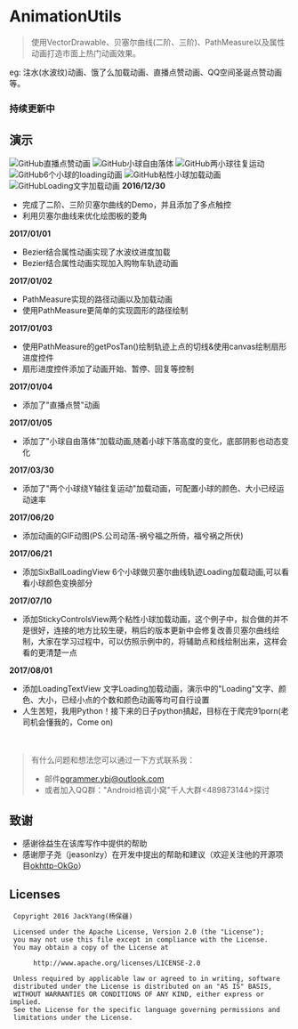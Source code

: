 # AnimationUtils
> 使用VectorDrawable、贝塞尔曲线(二阶、三阶)、PathMeasure以及属性动画打造市面上热门动画效果。

eg: 注水(水波纹)动画、饿了么加载动画、直播点赞动画、QQ空间圣诞点赞动画等。

### 持续更新中

## 演示
![GitHub直播点赞动画](http://orsggluk8.bkt.clouddn.com/image/github/gifdianzan.gif)
![GitHub小球自由落体](http://orsggluk8.bkt.clouddn.com/image/github/gifziyouluoti.gif)
![GitHub两小球往复运动](http://orsggluk8.bkt.clouddn.com/image/github/giftwoball.gif)
![GitHub6个小球的loading动画](http://orsggluk8.bkt.clouddn.com/image/github/gifsixball_loading.gif)
![GitHub粘性小球加载动画](http://orsggluk8.bkt.clouddn.com/image/github/2017-07-10-%E7%B2%98%E6%80%A7%E5%B0%8F%E7%90%83%E5%8A%A0%E8%BD%BD%E5%8A%A8%E7%94%BB.gif)
![GitHubLoading文字加载动画](http://orsggluk8.bkt.clouddn.com/image/github/2017-08-01-Loading%E6%96%87%E5%AD%97%E5%8A%A0%E8%BD%BD%E5%8A%A8%E7%94%BB.gif)
**2016/12/30**
- 完成了二阶、三阶贝塞尔曲线的Demo，并且添加了多点触控
- 利用贝塞尔曲线来优化绘图板的菱角

**2017/01/01**
- Bezier结合属性动画实现了水波纹进度加载
- Bezier结合属性动画实现加入购物车轨迹动画

**2017/01/02**
- PathMeasure实现的路径动画以及加载动画
- 使用PathMeasure更简单的实现圆形的路径绘制

**2017/01/03**
- 使用PathMeasure的getPosTan()绘制轨迹上点的切线&使用canvas绘制扇形进度控件
- 扇形进度控件添加了动画开始、暂停、回复等控制

**2017/01/04**
- 添加了"直播点赞"动画

**2017/01/05**
- 添加了"小球自由落体"加载动画,随着小球下落高度的变化，底部阴影也动态变化

**2017/03/30**
- 添加了"两个小球绕Y轴往复运动"加载动画，可配置小球的颜色、大小已经运动速率

**2017/06/20**
- 添加动画的GIF动图(PS.公司动荡-祸兮福之所倚，福兮祸之所伏)

**2017/06/21**
- 添加SixBallLoadingView 6个小球做贝塞尔曲线轨迹Loading加载动画,可以看看小球颜色变换部分

**2017/07/10**
- 添加StickyControlsView两个粘性小球加载动画，这个例子中，拟合做的并不是很好，连接的地方比较生硬，稍后的版本更新中会修复改善贝塞尔曲线绘制，大家在学习过程中，可以仿照示例中的，将辅助点和线绘制出来，这样会看的更清楚一点

**2017/08/01**
- 添加LoadingTextView 文字Loading加载动画，演示中的"Loading"文字、颜色、大小，已经小点的个数和颜色动画等均可自行设置
- 人生苦短，我用Python！接下来的日子python搞起，目标在于爬完91porn(老司机会懂我的，Come on)<br><br><br>


>  有什么问题和想法您可以通过一下方式联系我：
> - 邮件<pgrammer.ybj@outlook.com>
> - 或者加入QQ群："Android格调小窝"千人大群<489873144>探讨

## 致谢
- 感谢徐益生在该库写作中提供的帮助
- 感谢廖子尧（jeasonlzy）在开发中提出的帮助和建议（欢迎关注他的开源项目[okhttp-OkGo](https://github.com/jeasonlzy/okhttp-OkGo)）

## Licenses
```
 Copyright 2016 JackYang(杨保疆)

 Licensed under the Apache License, Version 2.0 (the "License");
 you may not use this file except in compliance with the License.
 You may obtain a copy of the License at

      http://www.apache.org/licenses/LICENSE-2.0

 Unless required by applicable law or agreed to in writing, software
 distributed under the License is distributed on an "AS IS" BASIS,
 WITHOUT WARRANTIES OR CONDITIONS OF ANY KIND, either express or implied.
 See the License for the specific language governing permissions and
 limitations under the License.
```